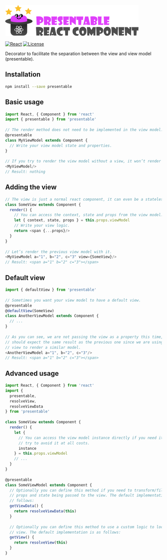 [![Presentable](art/logo.png)][presentable]

[![React](https://img.shields.io/:react-%5E15%7C%5E16-green.svg?style=flat-square)][presentable]
[![License](http://img.shields.io/:license-apache-blue.svg?style=flat-square)][presentable]

Decorator to facilitate the separation between the view and view model (presentable).

## Installation

```sh
npm install --save presentable
```

## Basic usage

```js
import React, { Component } from 'react'
import { presentable } from 'presentable'

// The render method does not need to be implemented in the view model.
@presentable
class MyViewModel extends Component {
  // Write your view model state and properties.
}

// If you try to render the view model without a view, it won’t render anything.
<MyViewModel/>
// Result: nothing
```

## Adding the view

```js
// The view is just a normal react component, it can even be a stateless component.
class SomeView extends Component {
  render() {
    // You can access the context, state and props from the view model.
    let { context, state, props } = this.props.viewModel
    // Write your view logic.
    return <span {...props}/>
  }
}

// Let’s render the previous view model with it.
<MyViewModel a="1", b="2", c="3" view={SomeView}/>
// Result: <span a="1" b="2" c="3"></span>
```

## Default view

```js
import { defaultView } from 'presentable'

// Sometimes you want your view model to have a default view.
@presentable
@defaultView(SomeView)
class AnotherViewModel extends Component {
  // ...
}

// As you can see, we are not passing the view as a property this time, but we
// should expect the same result as the previous one since we are using the same
// view to render a similar model.
<AnotherViewModel a="1", b="2", c="3"/>
// Result: <span a="1" b="2" c="3"></span>
```

## Advanced usage

```js
import React, { Component } from 'react'
import {
  presentable,
  resolveView,
  resolveViewData
} from 'presentable'

class SomeView extends Component {
  render() {
    let {
      // You can access the view model instance directly if you need it, but
      // try to avoid it at all costs.
      instance
    } = this.props.viewModel
    // ...
  }
}

@presentable
class SomeViewModel extends Component {
  // Optionally you can define this method if you need to transform/filter the
  // props and state being passed to the view. The default implementation is as
  // follows:
  getViewData() {
    return resolveViewData(this)
  }

  // Optionally you can define this method to use a custom logic to locate the
  // view. The default implementation is as follows:
  getView() {
    return resolveView(this)
  }
}
```

[presentable]: //github.com/borela/presentable
